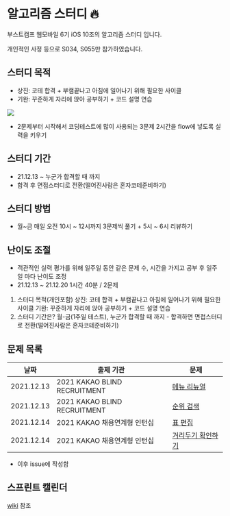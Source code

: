 # 알고리즘 스터디 🔥
부스트캠프 웹모바일 6기 iOS 10조의 알고리즘 스터디 입니다.

개인적인 사정 등으로 S034, S055만 참가하였습니다.

## 스터디 목적

- 상진: 코테 합격 + 부캠끝나고 아침에 일어나기 위해 필요한 사이클
- 기완: 꾸준하게 자리에 앉아 공부하기 + 코드 설명 연습

![](https://i.imgur.com/wevKpAt.png)
- 2문제부터 시작해서 코딩테스트에 많이 사용되는 3문제 2시간을 flow에 넣도록 실력을 키우기

## 스터디 기간

- 21.12.13 ~ 누군가 합격할 때 까지
- 합격 후 면접스터디로 전환(떨어진사람은 혼자코테준비하기)

## 스터디 방법

- 월~금 매일 오전 10시 ~ 12시까지 3문제씩 풀기 + 5시 ~ 6시 리뷰하기

## 난이도 조절

- 객관적인 실력 평가를 위해 일주일 동안 같은 문제 수, 시간을 가지고 공부 후 일주일 마다 난이도 조정
- 21.12.13 ~ 21.12.20 1시간 40분 / 2문제

1. 스터디 목적(개인포함)
  상진: 코테 합격 + 부캠끝나고 아침에 일어나기 위해 필요한 사이클
  기완: 꾸준하게 자리에 앉아 공부하기 + 코드 설명 연습
2. 스터디 기간은?
  월-금(1주일 테스트), 누군가 합격할 때 까지 - 합격하면 면접스터디로 전환(떨어진사람은 혼자코테준비하기)

## 문제 목록

| 날짜 | 출제 기관 | 문제 |
| -------- | -------- | -------- |
| 2021.12.13 | 2021 KAKAO BLIND RECRUITMENT| [메뉴 리뉴얼](https://programmers.co.kr/learn/courses/30/lessons/72411)|
| 2021.12.13 | 2021 KAKAO BLIND RECRUITMENT | [순위 검색](https://programmers.co.kr/learn/courses/30/lessons/72412)|
| 2021.12.14 | 2021 KAKAO 채용연계형 인턴십 | [표 편집](https://programmers.co.kr/learn/courses/30/lessons/81303)|
| 2021.12.14 | 2021 KAKAO 채용연계형 인턴십 | [거리두기 확인하기](https://programmers.co.kr/learn/courses/30/lessons/81302)|

- 이후 issue에 작성함

## 스프린트 캘린더
[wiki](https://github.com/boostcampwm-2021-iOS10-Jipjung/Study-Algorithm/wiki) 참조

